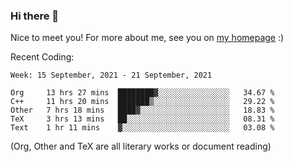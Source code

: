 ### Hi there 👋

Nice to meet you! For more about me, see you on [my homepage](https://jiayipan.me) :)


Recent Coding:
<!--START_SECTION:waka-->
```text
Week: 15 September, 2021 - 21 September, 2021

Org     13 hrs 27 mins  ████████▓░░░░░░░░░░░░░░░░   34.67 % 
C++     11 hrs 20 mins  ███████▒░░░░░░░░░░░░░░░░░   29.22 % 
Other   7 hrs 18 mins   ████▓░░░░░░░░░░░░░░░░░░░░   18.83 % 
TeX     3 hrs 13 mins   ██░░░░░░░░░░░░░░░░░░░░░░░   08.31 % 
Text    1 hr 11 mins    ▓░░░░░░░░░░░░░░░░░░░░░░░░   03.08 % 
```
<!--END_SECTION:waka-->
(Org, Other and TeX are all literary works or document reading)
